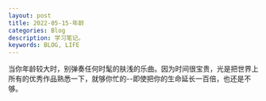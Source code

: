 ```yaml
---
layout: post
title: 2022-05-15-年龄
categories: Blog
description: 学习笔记。
keywords: BLOG, LIFE
---
```



当你年龄较大时，别弹奏任何时髦的肤浅的乐曲。因为时间很宝贵，光是把世界上所有的优秀作品熟悉一下，就够你忙的--即使把你的生命延长一百倍，也还是不够。
